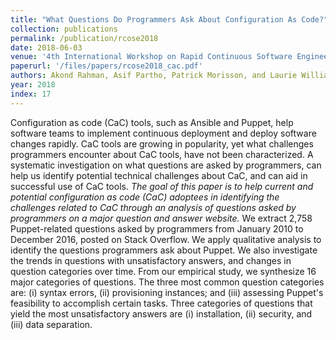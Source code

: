 ```yaml
---
title: "What Questions Do Programmers Ask About Configuration As Code?"
collection: publications
permalink: /publication/rcose2018
date: 2018-06-03
venue: '4th International Workshop on Rapid Continuous Software Engineering (RCoSE), co-located with International Conference for Software Engineering (ICSE)'
paperurl: '/files/papers/rcose2018_cac.pdf'
authors: Akond Rahman, Asif Partho, Patrick Morisson, and Laurie Williams
year: 2018
index: 17
--- 
```

Configuration as code (CaC) tools, such as Ansible and Puppet, help software teams to implement continuous deployment and deploy software changes rapidly. CaC tools are growing in popularity, yet what challenges programmers encounter about CaC tools, have not been characterized. A systematic investigation on what questions are asked by programmers, can help us identify potential technical challenges about CaC, and can aid in successful use of CaC tools. *The goal of this paper is to help current and potential configuration as code (CaC) adoptees in identifying the challenges related to CaC through an analysis of questions asked by programmers on a major question and answer website.* We extract 2,758 Puppet-related questions asked by programmers from January 2010 to December 2016, posted on Stack Overflow. We apply qualitative analysis to identify the questions programmers ask about Puppet. We also investigate the trends in questions with unsatisfactory answers, and changes in question categories over time. From our empirical study, we synthesize 16 major categories of questions. The three most common question categories are: (i) syntax errors, (ii) provisioning instances; and (iii) assessing Puppet's feasibility to accomplish certain tasks. Three categories of questions that yield the most unsatisfactory answers are (i) installation, (ii) security, and (iii) data separation. 

